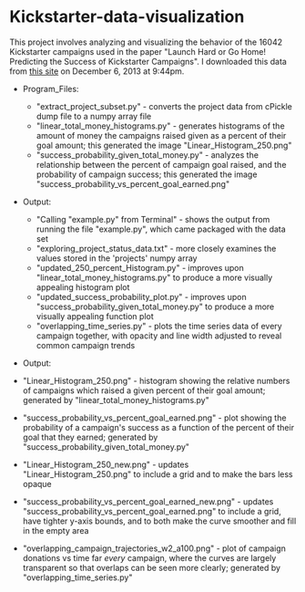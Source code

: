 Kickstarter-data-visualization
==============================

This project involves analyzing and visualizing the behavior of the 16042 Kickstarter campaigns used in the paper "Launch Hard or Go Home! Predicting the Success of Kickstarter Campaigns". I downloaded this data from [this site](http://sidekick.epfl.ch/data) on December 6, 2013 at 9:44pm.

* Program_Files:
  * "extract_project_subset.py" - converts the project data from cPickle dump file to a numpy array file
  * "linear_total_money_histograms.py" - generates histograms of the amount of money the campaigns raised given as a percent of their goal amount; this generated the image "Linear_Histogram_250.png"
  * "success_probability_given_total_money.py" - analyzes the relationship between the percent of campaign goal raised, and the probability of campaign success; this generated the image "success_probability_vs_percent_goal_earned.png"
* Output:
  * "Calling "example.py" from Terminal" - shows the output from running the file "example.py", which came packaged with the data set
  * "exploring_project_status_data.txt" - more closely examines the values stored in the 'projects' numpy array
  * "updated_250_percent_Histogram.py" - improves upon "linear_total_money_histograms.py" to produce a more visually appealing histogram plot
  * "updated_success_probability_plot.py" - improves upon "success_probability_given_total_money.py" to produce a more visually appealing function plot
  * "overlapping_time_series.py" - plots the time series data of every campaign together, with opacity and line width adjusted to reveal common campaign trends

* Output:
 * "Linear_Histogram_250.png" - histogram showing the relative numbers of campaigns which raised a given percent of their goal amount; generated by "linear_total_money_histograms.py"
  * "success_probability_vs_percent_goal_earned.png" - plot showing the probability of a campaign's success as a function of the percent of their goal that they earned; generated by "success_probability_given_total_money.py"
  * "Linear_Histogram_250_new.png" - updates "Linear_Histogram_250.png" to include a grid and to make the bars less opaque
  * "success_probability_vs_percent_goal_earned_new.png" - updates "success_probability_vs_percent_goal_earned.png" to include a grid, have tighter y-axis bounds, and to both make the curve smoother and fill in the empty area
  * "overlapping_campaign_trajectories_w2_a100.png" - plot of campaign donations vs time far *every* campaign, where the curves are largely transparent so that overlaps can be seen more clearly; generated by "overlapping_time_series.py"
